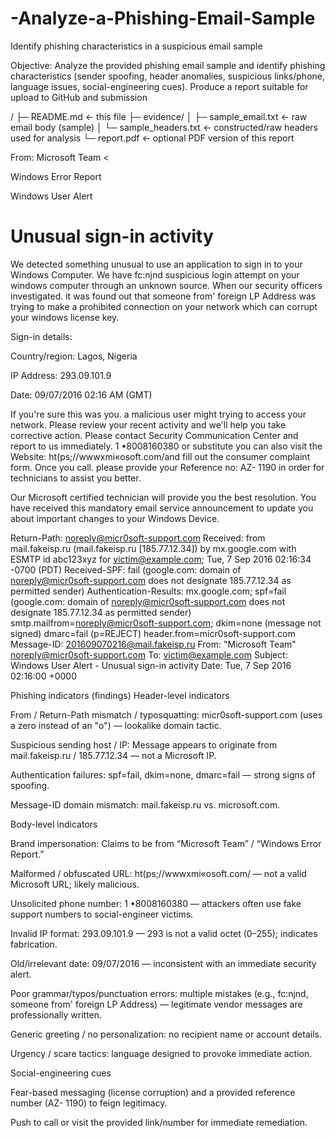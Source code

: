 # -Analyze-a-Phishing-Email-Sample
 Identify phishing characteristics in a suspicious email sample

Objective:
Analyze the provided phishing email sample and identify phishing characteristics (sender spoofing, header anomalies, suspicious links/phone, language issues, social-engineering cues). Produce a report suitable for upload to GitHub and submission

/
├─ README.md            ← this file
├─ evidence/
│  ├─ sample_email.txt   ← raw email body (sample)
│  └─ sample_headers.txt ← constructed/raw headers used for analysis
└─ report.pdf           ← optional PDF version of this report

From: Microsoft Team <

Windows Error Report

Windows User Alert

# Unusual sign-in activity

We detected something unusual to use an application to sign in to your Windows Computer. We have fc:njnd suspicious login attempt on your windows computer through an unknown source. When our security officers investigated. it was found out that someone from' foreign LP Address was trying to make a prohibited connection on your network which can corrupt your windows license key.

Sign-in details:

Country/region: Lagos, Nigeria

IP Address: 293.09.101.9

Date: 09/07/2016 02:16 AM (GMT)

If you're sure this was you. a malicious user might trying to access your network. Please review your recent activity and we'll help you take corrective action. Please contact Security Communication Center and report to us immediately. 1 •8008160380 or substitute you can also visit the Website: ht(ps;//wwwxmi«osoft.com/and fill out the consumer complaint form. Once you call. please provide your Reference no: AZ- 1190 in order for technicians to assist you better.

Our Microsoft certified technician will provide you the best resolution. You have received this mandatory email service announcement to update you about important changes to your Windows Device.

Return-Path: <noreply@micr0soft-support.com>
Received: from mail.fakeisp.ru (mail.fakeisp.ru [185.77.12.34])
        by mx.google.com with ESMTP id abc123xyz
        for <victim@example.com>;
        Tue, 7 Sep 2016 02:16:34 -0700 (PDT)
Received-SPF: fail (google.com: domain of noreply@micr0soft-support.com does not designate 185.77.12.34 as permitted sender)
Authentication-Results: mx.google.com;
       spf=fail (google.com: domain of noreply@micr0soft-support.com does not designate 185.77.12.34 as permitted sender) smtp.mailfrom=noreply@micr0soft-support.com;
       dkim=none (message not signed)
       dmarc=fail (p=REJECT) header.from=micr0soft-support.com
Message-ID: <201609070216@mail.fakeisp.ru>
From: "Microsoft Team" <noreply@micr0soft-support.com>
To: victim@example.com
Subject: Windows User Alert - Unusual sign-in activity
Date: Tue, 7 Sep 2016 02:16:00 +0000

Phishing indicators (findings)
Header-level indicators

From / Return-Path mismatch / typosquatting: micr0soft-support.com (uses a zero instead of an "o") — lookalike domain tactic.

Suspicious sending host / IP: Message appears to originate from mail.fakeisp.ru / 185.77.12.34 — not a Microsoft IP.

Authentication failures: spf=fail, dkim=none, dmarc=fail — strong signs of spoofing.

Message-ID domain mismatch: mail.fakeisp.ru vs. microsoft.com.

Body-level indicators

Brand impersonation: Claims to be from “Microsoft Team” / “Windows Error Report.”

Malformed / obfuscated URL: ht(ps;//wwwxmi«osoft.com/ — not a valid Microsoft URL; likely malicious.

Unsolicited phone number: 1 •8008160380 — attackers often use fake support numbers to social-engineer victims.

Invalid IP format: 293.09.101.9 — 293 is not a valid octet (0–255); indicates fabrication.

Old/irrelevant date: 09/07/2016 — inconsistent with an immediate security alert.

Poor grammar/typos/punctuation errors: multiple mistakes (e.g., fc:njnd, someone from' foreign LP Address) — legitimate vendor messages are professionally written.

Generic greeting / no personalization: no recipient name or account details.

Urgency / scare tactics: language designed to provoke immediate action.

Social-engineering cues

Fear-based messaging (license corruption) and a provided reference number (AZ- 1190) to feign legitimacy.

Push to call or visit the provided link/number for immediate remediation.
